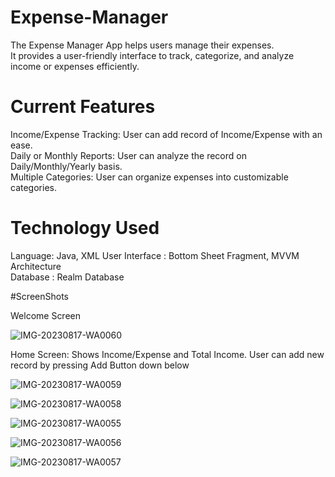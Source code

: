 # Expense-Manager
The Expense Manager App helps users manage their expenses. <br>
It provides a user-friendly interface to track, categorize, and analyze income or expenses efficiently.

# Current Features 
Income/Expense Tracking: User can add record of Income/Expense with an ease.<br>
Daily or Monthly Reports: User can analyze the record on Daily/Monthly/Yearly basis.<br>
Multiple Categories: User can organize expenses into customizable categories.<br>

# Technology Used
Language: Java, XML
User Interface : Bottom Sheet Fragment, MVVM Architecture<br>
Database : Realm Database

#ScreenShots

Welcome Screen


![IMG-20230817-WA0060](https://github.com/14Sunny/Expense-Manager/assets/141459368/3acff6e9-95fc-46af-a287-3764c309508b)

Home Screen: Shows Income/Expense and Total Income. User can add new record by pressing Add Button down below

![IMG-20230817-WA0059](https://github.com/14Sunny/Expense-Manager/assets/141459368/0e951e8d-5acf-4f8f-b8fb-98bf30f2400a)


![IMG-20230817-WA0058](https://github.com/14Sunny/Expense-Manager/assets/141459368/8a76e9a0-a7c3-404f-8966-c50a0b709d56)


![IMG-20230817-WA0055](https://github.com/14Sunny/Expense-Manager/assets/141459368/e2a9cae2-66c1-44e7-9e42-aa96a70b175e)


![IMG-20230817-WA0056](https://github.com/14Sunny/Expense-Manager/assets/141459368/b12fa942-924a-4e2e-93b2-a17207d54c3a)


![IMG-20230817-WA0057](https://github.com/14Sunny/Expense-Manager/assets/141459368/b24e93ef-cf71-4290-935e-f6a227a51c30)




